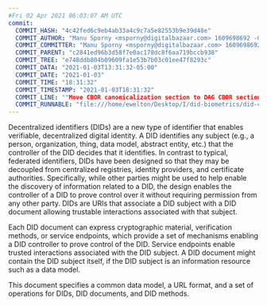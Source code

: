 ```yaml
---
#Fri 02 Apr 2021 06:03:07 AM UTC
commit:
  COMMIT_HASH: "4c42fed6c9eb4ab33a4c9c7a5e82553b9e39d48e"
  COMMIT_AUTHOR: "Manu Sporny <msporny@digitalbazaar.com> 1609698692 -0500"
  COMMIT_COMMITTER: "Manu Sporny <msporny@digitalbazaar.com> 1609698692 -0500"
  COMMIT_PARENT: "c2841ed96b3d58f7e0ac178dc8f6aa719bccb938"
  COMMIT_TREE: "e748ddb804b09609fa1e53b7b03c01ee47f8293c"
  COMMIT_DATA: "2021-01-03T13:31:32-05:00"
  COMMIT_DATE: "2021-01-03"
  COMMIT_TIME: "18:31:32"
  COMMIT_TIMESTAMP: "2021-01-03T18:31:32"
  COMMIT_LINE: ""Move CBOR canonicalization section to DAG CBOR section."
  COMMIT_RUNNABLE: "file:///home/ewelton/Desktop/I/did-biometrics/did-core-dataset/analysis/gitinfo/4c42fed6c9eb4ab33a4c9c7a5e82553b9e39d48e/snapshot/index.html"
---
```


<section id="abstract">
<p>
<a>Decentralized identifiers</a> (DIDs) are a new type of identifier that
enables verifiable, decentralized digital identity. A <a>DID</a> identifies any
subject (e.g., a person, organization, thing, data model, abstract entity, etc.)
that the controller of the <a>DID</a> decides that it identifies. In contrast to
typical, federated identifiers, DIDs have been designed so that they may be
decoupled from centralized registries, identity providers, and certificate
authorities. Specifically, while other parties might be used to help enable the
discovery of information related to a <a>DID</a>, the design enables the
controller of a <a>DID</a> to prove control over it without requiring permission
from any other party. <a>DIDs</a> are URIs that associate a <a>DID subject</a>
with a <a>DID document</a> allowing trustable interactions associated with that
subject.
    </p>
<p>
Each <a>DID document</a> can express cryptographic material, verification
methods, or <a>service endpoints</a>, which provide a set of mechanisms enabling
a <a>DID controller</a> to prove control of the <a>DID</a>. <a>Service
endpoints</a> enable trusted interactions associated with the <a>DID
subject</a>. A <a>DID document</a> might contain the <a>DID subject</a> itself,
if the <a>DID subject</a> is an information resource such as a data model.
    </p>
<p>
This document specifies a common data model, a URL format, and a set of
operations for <a>DIDs</a>, <a>DID documents</a>, and <a>DID methods</a>.
    </p>
</section>
